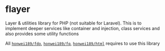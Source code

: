 # flayer
Layer & utilities library for PHP (not suitable for Laravel).  This is to implement deeper services like container and injection, class services and also provides some utility functions

All [`honwei189/fdo`](https://github.com/honwei189/fdo.git), [`honwei189/fq`](https://github.com/honwei189/fq.git), [`honwei189/html`](https://github.com/honwei189/html.git) requires to use this library
